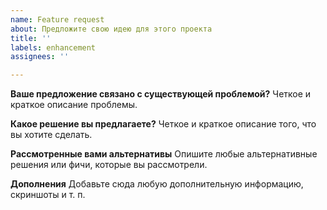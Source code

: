 ```yaml
---
name: Feature request
about: Предложите свою идею для этого проекта
title: ''
labels: enhancement
assignees: ''

---
```


**Ваше предложение связано с существующей проблемой?**
Четкое и краткое описание проблемы.

**Какое решение вы предлагаете?**
Четкое и краткое описание того, что вы хотите сделать.

**Рассмотренные вами альтернативы**
Опишите любые альтернативные решения или фичи, которые вы рассмотрели.

**Дополнения**
Добавьте сюда любую дополнительную информацию, скриншоты и т. п.
